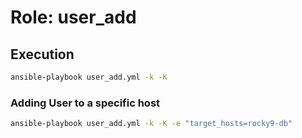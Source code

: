 # Role: user_add
## Execution 

```bash
ansible-playbook user_add.yml -k -K
```

### Adding User to a specific host

```bash
ansible-playbook user_add.yml -k -K -e "target_hosts=rocky9-db"
```
